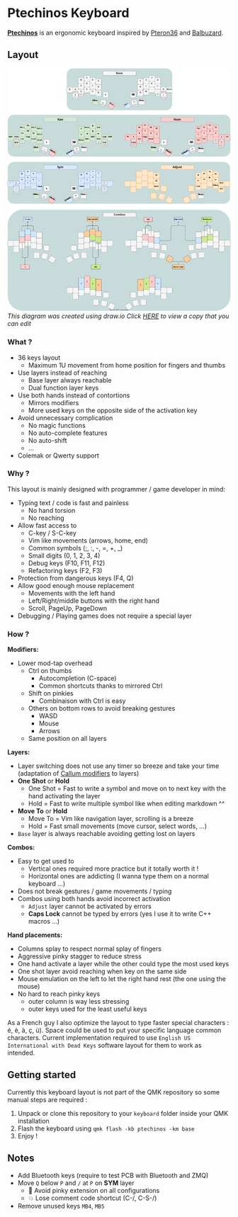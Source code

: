 # Ptechinos Keyboard

**[Ptechinos](https://github.com/JeremyBois/Ptechinos)** is an ergonomic keyboard inspired by [Pteron36](https://github.com/harshitgoel96/pteron36-split-keyboard) and [Balbuzard](https://github.com/brow/balbuzard).


## Layout

![Ptechinos layout](./layout.svg?sanitize=true)
*This diagram was created using draw.io*
*Click [HERE](https://viewer.diagrams.net/?tags=%7B%7D&highlight=0000ff&edit=_blank&layers=1&nav=1&title=Ptechinos.drawio#R7V1Zc9u4lv4t86CapUopgiC4PHpNZjpJ53bSndvz0qWFttUti25JTuL7ML99SImQRACkSAnEAemTW3XborVY%2FM75cPCdBQN69fjj7XL09PAhmcbzgetMfwzo9cB1CQ1J%2Bp%2Fsysv2ihcE2wv3y9k0f9L%2BwufZv%2BL8opNffZ5N41Xhieskma9nT8WLk2SxiCfrwrXRcpl8Lz7tLpkXP%2FVpdJ9%2ForO%2F8HkymsfS077OpuuH7dXQDfbX38Wz%2Bwf%2BycSPtr95HPEn52%2B8ehhNk%2B8Hl%2BjNgF4tk2S9%2Fenxx1U8z24evy%2Fb192W%2FHb3hy3jxbrOCz4lv%2F%2BIp%2B%2Fvf52w2bu%2Fvy5%2FjD8mQ8ry9%2Fk2mj%2FnXzn%2Fc9cv%2FB4sk%2BfFNM7ehgzo5feH2Tr%2B%2FDSaZL%2F9nqKeXntYP87zX98li3UOI3Gzx7P5%2FCqZJ8vNe9Gr8Pry%2BjK9vlovk79i%2FptFskhfcSl%2FJ%2F7nxct1%2FOPgUv4d38bJY7xevqRPyX87pDS%2F4S%2Fckkj0hm0vfd9DSJhHtxcfDvALHIc%2Fd5Rbzv3uI%2FY3N%2F0hv79N7rUX9exeB1HhTntEussBB%2BPwJruR09otDnt2iyVz9sNIZcuGb7Pf99tMfVd1m92WbvPfP%2F8cOD%2Btkuvx808P8eXN38n%2Fvh3K1PwP6S4fua%2Bj1dN2Vbyb%2FciwKNxoL398O3qczbPv%2FVu8nI4WI%2F60%2FFOIjMcdy%2F6XXi%2BCXEQnfZ6%2F%2BZe%2F38H17b%2FsFXxRdNIHGVyzdOm9mM%2FuF%2Bm1dfLUCk%2BRwJGwVTmQ1xawsvdcILCnAEuIZci6ErJfEdmTkGUCso4cwhlFlkrI3iCyJyEbFZGNgF02kID9jMBqcVkP2GXlvcA1IqvDZQkF9lkih8b%2Fi9DqiKB2whsYtHII9U%2BEVgsfh8B8TOQY6gqh1ULI0PseohKE%2FPk6uyNPo0X6m8l8tNp%2Bqv%2F3c6Z5X46TH%2FsHBSPgF7ObPFxtwE03yA7xnn5snrp%2FkX%2B%2F%2Be%2BNO0jDyAvKPzP9DtuPzX9%2FrpEtk%2FVoPUsyDAnTb3TlZlY0xzKjU9tZwRQ1GB3lqy5fKpisRJo1OjnA%2Bx355BRomS%2FwCadqMGjlVMmvCO0p0PqOZUIKz4ceQPvfCO1J0Hp2KSmuHN%2B9Q2S18DED5mPXk6D9H4RWCx9Dq2Quk6D9CaHVwcfgMpkrB8gfEVothBxBE7IcIH9AaLUQMrRMRuUAeYBCmSZKhhbKqBwjc9FqOvvGBavPL4%2F86ni5V7F24tbBUwuvPq6h%2BWUSWlGtK3mf7%2Fktyt5pkSwfR3Plm%2F28iIerh%2FRSmRzXlS8y7Pw3eJcVPFd%2FieMWpk89zchNUe13EhVNR3F4N6lBRZMwHt%2FVo5z0%2Fkxmi%2Fsv2YPrIdNDQp5Qf%2BbyGngwEpJ3c4bV%2BvB2EN4YUOuHNsr1hkJW3qNgi1xP5Y1mParb21R6S9Q2lRpBXNec9iBl979GYXKZqWwtynUqoG5uQkUj1JC1cYvk48sBkKsq0qdtmUGgCm8bLZylVqDNnA7ir5orvwkbK1n%2Byhc8kdA0mNMwLNbJBzwpCGZPxJMN6mL65%2FNqbczzqxaNu9ifKFGaBtHY0ZSaDah9qMhsvyXpsxf3QrB3uJTe50FL9vPqr3g9ecgfHIdS1XRSk6wPrjubf6WLumgqrQSbTAw2oVMHJJQrbDmLZnfkRKJ2Jrv7vr%2FIF16J0D%2BOvh0w9%2FZjDYcHVTsZFodTT2VpoTumG0trgbp3vblgJOGGqnY9PbHAx%2BdHe9bqu3ASq1eBccg8JpuI%2FiXBKNrj9U3wkFz9gz78GrPnxafxt%2BGDojdm45X6NnsapYXjDlmxDhmUFlwGx%2FZKkBXy5q0ziG4HkTfgC4EmEZudDK8ZEftxNp1mf4GW2jthF%2Bc6wDgrFKQcZ39weTW4uR1chpnKoxFw91go1yfAmViXDw14uXhzsLZWLLr2SeOYpbDmG1iWpdCYpKgR%2BdkRSVBfTFKYk4uVhEPO1gnJMZ2w7vaz9I0u5ofsUdxWNtx71BiSUV%2Fs4HabPR7ltjNJbSNeVi1b89E4nl8my2m8FCZsnK2M7K5rsFTie0VLJXI6TbWx4T0q%2Bi1VNUNJk4W9fZ41Fy5as6UyO9BiYyUWU25jOmzJFWyJyqxn1pbkXbI2W%2Fr8MLsr56t%2BWRMMMwnWtGvTA7MmuS3v%2FdV6Oe8b2s25Q%2Bzo0xFBif1xikldZtGXhXdEX0R%2FqAt%2BRgMw%2BJXquizR%2FHL2JulVFpHuggJbWuhkLeYLInsSsuJkOOi%2BV7mqX6uE%2BoqQFX0Wus1KIWe8RWi1OC14hYO80v6G0GrxWuheHKKoYkJotXgteAedrNr9jNCeAu1uJLUt8bGrkD0QWi3QQodRVPbaNwitFmih11pXlqs%2BIbSnQBsI1ULgXa9ueVajbi6X6srllr3RL1tp9JxsLhpnHeMURylAGydVGWfvZBczMwJF5jE5TladAynvt8d8qu3Z%2BYDalk8tb5zGmqTXbKl%2BZFtNUnm97tkW9kuViaExaac9k0VJX64W4d3b2f3Nb%2FPLtzfh6v3n6U%2BKg6g%2BXHpaAyQNrTpHAqRd446ZKHcodmwwx1wkpARRjnIvvozGiGIlim5oGYpyOPv13R96xc0eoihMAfOoOalLiWJl9xTha%2Bskmca1Fmq3ai5%2B%2Bo7uwWq9fdMWBIwemo0wGdBzgZ1fEdMdmk2GdjAIcWVuyAYBMBsozs5okw2ukA20sIFikpJRs5HTJb8upgmi2Cyg84BRlCdgXD3Lk4sQxCoGZwSYweWyzavk6QVRbESo4HsrVR9fNqvSz9ZinVieng5qA0tJJ9MALuGLI18sPXPVXmpsZfnjXfrW6KJVKLqOgCL0vrkim1eIZE3ue%2B1yZh2oewLq0Nveiqxb3XHFB5OH%2FcEFGZTNmkC7aMDpoQtsFwo9pBUNxO8blBKxQ0sgFeeH1tY9mA26x%2BlDyWw1FXE1gJY9FF3Nv1zHq78wlGtC3syFDshl4ePDJUEQm9A2uO6hOKb1w6WLIDYhVHDZQ3G2Y6GoLV8lC2M8Wy%2BHfk3DPcXBzIxXJINZRGWiEad7nr8aExFx4NVY0XuDha04bG%2BTaykWIzL%2BGKoYUXGoKU7b60Zha4qdYEy8FwjMmOQAFttDujJuTzYnzg1Q5qRoJfv67o9fcENUCSMROgLB00yKQ1pTGH9FGKthFCrewXO%2BqmMuxXrJ9IcLxLWZe0InCxQHSabueY0wNnPPENo95ZzPp9FqjTUZzdwRXASmijGzmJBp7I%2FgGRkqb6xvFlNEsVLMF6Rb%2BNBVsaFtJc7pX02ECCV0mKM41%2FbDJUV%2FbAIi%2BOLoyTXFV2tsuz122p1lKVJP1nU%2BXDIEsRJEseIEHERZ1blKHrsKopl5TpInQrdLeeXFCijY257%2FobywwBa9XnFIPaa90VKzOFKwVOist1deIH22hVk2z6mFGopblv3PGtqDznozeVNya0s0uzsw9UggtDs%2B1Uw0u2t2sSWaZfKWBCGshJC5tkEob0hufcSwEkO%2FiCG43srk%2FchtgBhWYeg7AobQ%2FaVM3gWgGzZzQ2itnMnhMXphMy%2BE7utjVs8zshRFKaaB1ueYzfOMbAVRYFPwpBWzep6RpSiKhAq%2BveCEfsbYjBqiklfVde8MLmhbszbEE7z1zN6o0W1TNLuyXjIz%2BZmACBXwoaxTmjU6hbTEm92QOdQgRgEphmLQhdN8PSqAiBhWYUgcIoAIrUz4CnXJRRCrQWQCiNDShC%2FLS0imzcgUuszdl9Ul5NKGXAotL%2FmyvIRU2pBKofUlX9aXbgl6YiMyBe9R8GV56ZagKzajU3B9yZf1pYF7hSg2IlRwfSko15cOytE%2Bvzy2NC7qQAAaUrGQ6HQFaDqKw7sa%2BPuTMB7f1cN%2FlX6r2eL%2BS%2Fbgesj0WEQYBgWD8B0f2CAU89PNCo7h7SC8MSA4Dm1UHA2FBLxSzRbFMZB1jo%2BjbzrR1sgtvMq%2FvK5fYB0gbvHFlFQgV2qbRbl8lsN2IqHG2MHg7MF6E%2BfKPF4D0AEVgIaeRBf0fPYgOOKRaxvisrjy8fn8vqwDAtcYHe52B%2BX7ATsYPBAYHD46xBGTtrZHwI6YZH5xHwPeaxNomDBZdgijPRMm3Qo76GzfFnMFW4JutQlwwGR3B0xK1gTdrxrKktv7q%2FVy3je0m3OHWA2mI4ISaqt8nmgAQ1%2FW1xB9Ef2hLvgj4ZwGePhdCf7b8OxtUq%2BTJj4f3GJLUVaoKMqKEMNKDIXOW%2FDqyFCWItENm7khdD1PKIuM6IXNvBC6rC60e3qsrTAKngheChKqVEFEsL4jgpdkhYqSLFumVFqKIXEiy5oFQlmmQgwbYggd1ESyOPRGK4YasmaWYwi%2BHEayxKP3KOv%2B%2BSGhltVFRgqdBkE8AqJYaA4OoizUZG%2FYURTNNCPLrgg9jSLCabHdzeWm5uQXzQk6%2FRadPy62rC5AW4GB7SUsvSw7SANJwVSha1ii1zMvtn%2FWJBFf4AJbk0Klu3IHl7b0orfRs6MByCEVAqKQvwdYQKQobQts6byzFUU3sg1FRVGZh754BEWhfzJgwAXRxJEFu4E1squ1MArNzIEH7IzEUbQ9XtHBBTpkQ4eMwB1SVu42SNpS3mEtkqJPhuA%2BKct3%2F4cgNotyfHAQZfVuiCA24tSQgnOqQjPLQx2EsS6hgu84iFOuJ%2BEw2Z4Mkx0KImbkADf9E0dVHWbLMTeWkgcRzt0MfOACMeIo%2BylHj9kX3v4%2FIlqFqOsIiDLgKhXiyALUfyGGlRgK3UTwsgVRqE9U7xnxvUNR5NbQgeZWUiI%2B2XL6jaVASpQaQVMq7y4UgLy0pS%2FFViBFXuUt0nBAKirHMtpwpvFoimA2olfoVj9ClAVku90pglmfYkPoHgdCVOVbiGIjfg2hT0QgpFyJgh87axf%2BLQ0WKxhERME3MuWDxXDsbF%2FGzhJeGGGNNklkVSsF7%2Fz%2B44rxgZUlkWUmUKPutvZwJWfzrxRn0eRa4R8iEhD8HlxWw1qeQHzGMtOVCcQp17mW4ewqFLO2ZhD7JyPceCLtScS%2Bq53WAXUoxJgMeKQ4cRWqWp%2BGEINDvssg2AO5Qn%2BTtxWbwcRtbys07io6M6546BWH7cFvK1xVByjOK8Z5xUPXK0agoS8rW0bbc4jbYp%2BrPROLe9nsNXRDwZoiWWEzbE3lba7YNW37zGLZnjzgEdjElRVbnFvb1tRiqYiPBtDwy%2Foswt%2Fa2GJCqW34q8r%2FbBmIY2nabSgOxIHvVnRllXPA8%2FUIYxmMQgN44EPrHFQhYmYFY1hn1NAhwbsVqUKkxKKUhg4ZOuAOKQuP%2F44gNvJF%2BC43qhQL9%2FUFWPvX3DMVI5QMg6pQ1agtMwAthdEVcnnwvSpUVrP%2BDTFshCF4cTyVFaQ%2FEMMmGMJX31JFmR67QRSrUKSugCJ49S2t6OVcjFfYzHkUUrHHAR5ShbDDOjsTzkyrvOSYPjSKnkLXwaRdR5LAlKdcd3sf4EnHxFOIS1j9gqaaleoJzAc86ZjwI61w1HH3rEkiPn4QEZw1KZW89gLcBh08jSs1RXO5i311Meg0iMaOptDIE3ee4AGup6yOQ0hrQ8qs24Z6yhI1hLQ%2BpOKUKHCd1lP29SKk9U%2BGFGeaQJ%2B%2BQzxlZy5CerqXgivxnmH9r3eQSl4KPrDGU%2Bh%2FCOk54RG4GMiUYiBCejLxwqfPmFKQQ0hPJl74TQxTSA37fnK9oxh7B2cU2Dbmlilkhu1wmIubVjrG%2BwcqcYht21KmUBq2qGoezdhDMJltG1J2whT7%2BDH5c6bIYu2ZOmpr9FOvzUMkcPhZukwhV%2BQEfsEhHi%2BzD9mnGdObEgk%2FIehNCB5c0WAKRSM7bsIfXPq4bJ%2FI9OCiBlOKGlqOak5vYtzSEJgTa6a6YSUS4YNP9%2FUNyyS9g1Sic3idxEedRDOZwwslvuHU4BnD9zhER8pVd4CZKToOqAAp%2BLg132xq8JzhenZCGolJB3BIAyyzOVOhFs%2ByABe%2FgvJJULlesp6thTD67fzl6SENkJ3pc6anjJajFMHNKbrL7Oqvi9kkmWY%2F7Yxj3yZ7IKr46mcs46fldl7BKr3Ro015p%2BJpq5fH8SZMdzYfNR9lt2z0vM4ezBbreLGarfnYA8XrDzp3eWnl%2FuI83hTD758ia0aLZDh7HN3Hw%2B3Xj7NvXiEg%2BYfqglTBjJJSbQcSGxfBcwIBFjVp5kRwvShQRC57V9Z7OGX%2F4BSLg8FF3wALmvR6KLwEEMja3z%2B%2Bx0utMPZOypE8E1yd43%2BQIh1zjcJ83THrtm0pQoU%2Bl6OK%2BfSGYILHQqErgXkdj5%2FvkWobAQm%2FZIZyKdrNL5%2B%2FII6VOBJRVgVXykPDGlwPMRWzlPCYyiKcNa5ZY9qGJa5psCb%2FU%2FJ7eovf3%2F86YbN3f39d%2Fhh%2FTIb2piVBDhPSNzeQCnMDiUvN7VyUUMtBEUKt52iDyDqoA3mQeTy9j%2FlNT5brh%2BQ%2BWYzmN%2Furwu3%2B8%2FnxKccyu337l7xPNkcsbZ4Tr9cv%2BZNGz%2BukaB7xj9n6n9nL37D80e%2F5m2U%2FX%2F84fPDCHyzS73%2Fwouzh7%2Fz9sgf7l20e8det1qPl%2BmK53MC9O%2BgivXY7y25d%2Foopf8YmNzKbbC%2FmTyH8JfkXotvfHjxaJc%2FLSfwpXs5SmOLl5%2B2JU%2Fm7p6%2B8j9eKX%2B5t92tuDqTK8LYfUgFublvbz6syAn4CbYZ8pSEv4%2FloPfsWF%2F4OlVFuXprew9HLwROektlivTp450%2FZhUP%2FEKmQz1S9LXsFET1KeEX6w%2Fav2LvI7uuc7jX9HbExmcTs7k7FodSnEZ3qIkImwuabOw63hAjlzEc3iLBzhHYqc59OhB4wEap4y3kTOhFzaf7%2FTPAHIrxnfo%2B3byPYugZG62%2FpiylGIyKjMeDQrs8TZiYT9Ra83UXKNXhmuxJSe4sxyhA6sjHb4WVqAyZ5aQTspfZOmOndXjsAhtreQo2uQy0RtWL8rFGo7Z1I03WoRQIHV9B4A1GbWIvHbGrGvuqAx0OrKMO%2BRhJFB%2FZR8YR1Qvl7gEGPOZF23HzX07wL0wJzB2SplQFeKdI5eQh18qPyEMmxPa4P8fkbwEK5S0T%2FOKKTu5JDmZDJ%2BX3tAD%2Bm%2B9Uosm6%2FSiIRNnCZnBdaIQ%2F2kAdrJwz18%2BB5gZi9CbluEI1LRaKBVq9JfzMSNfZdZeF3G7H17iwKMKjtzVScu42qYxwtQi2GD%2BAJDNKZDMZkGo%2FDcQeIGjqBQTCDYUgE2UVdYFBjBsPQPg88gUEwg2GIwF0PWMV2zSYwhtR5rfFYIEBPPXMjj0rq3cxCb2PyyhDDC%2BcEwievXFmcvUoex8lKQnx%2FH7NbdAT%2FKjSFUWYqNE7bKu%2Ft5HykqNB4RRzF1G%2FlmY60NagMyFsVokbl6Z7VWG8dXJv80Z57StQMLYq4BvSvA2puYU2uS8ywa%2FL%2BrCF7oDesh50xLbRbsfeQz%2B7Yxd6%2BubkFaqjN6mHnTBHtFtTECWyD2oBOdkDobeyyOsLo%2FDx1e7ZZvHqpc0nzziW%2FzfeWUeguW2VzWdED6naTNW7YJVIfp6UNu%2FYWCHSkv40EtnXsUnsrBLodOw2J1IYPXX5LsUSgre2v6NfgNQLU3hqBblf%2ByH4NXvpDsXigLQ6X%2FBo6pUyxesDUeg1eKeKGOFbK8p1yqeEd3%2FHmtSHdaZeR2iiOtssElS9oaZPanZobS6vYxSwe%2BB6Vv7H9kNpa7ypCCr494eVa9kPasTBGhho6iuGJBIRaM9RU7F8Fn%2BLg2SsQdxxqqYodHOrXpxubGdAhezX0xCViupTGAqzNuLVw2BJhDLphwXApzeuBmrj2YV2xU85PHW2GtKY9FE%2FFatlDPc6m040sJpmhDlB9AVSvZh9h2BqoVN4r%2FwcMjnqnV7aKo%2BuIOAb1nLNFHHGDbIqII2giprhDbglrkZ8ZeCxtcQ1Vt7GWOBw%2BwFLlatk13GqsL9nQ6mrMAhFJp16XX4ursSJUDoCQ1JtjaBVJn1gXHytySf%2BJ8fExHMXuLvj4GBNILa2jMvuG9di3xSFmGB%2B3g7XEz%2FDxMaaQ2sJa5HD4%2BNgzXKrzalp0pekLjPcywU0nNFvD83p6dJmsZ0Gv10yRGw6gsgnd2S3tELFnt8QUmV8GhGSHFAw5sQuuYDBM7LakO4peCx9DM%2BwHaglrya%2FB98asIoa%2BxyR%2BnY2R2OcPv%2Bz6ZoPl1%2BPAEtbwZO2jkNkO1oG0CQYXPHwUMlvCWhKt4bF%2BfUKmmQJp2a%2FBC3h8s2MmbRwAbKo4Xmgp9aH78YlvoDgeB39vMAwjAXw%2FggbfgKqCo7%2Bz3zI%2B0Gbv%2BdDnePhGZlG%2B5oHSTPJ46GMedr3wOFG6XbJ3%2Bb7YIugNpKtx9mwW5fnWLfSB2YVe5zp%2FF%2FubMkMJ%2B2kQjR1Hwt7QLk6I5CMHHGKzo6W1BvIc4yOB%2FA5xQ%2B2twvIdUWgKD8yu3lrj9aZ%2BbAbjSIjLI%2BjJMiSQl%2BkUpLjXobiz%2BVe5Vh%2Ba1mo71ex9fLfmf%2FX2ypfNTLgh02Qbov870MkWnrLrXvRup%2Ff7QpQeOcCHBBCekO9gkG4nxIEvLuIuLMSuo1TbNxMLUhpbpL%2BZ5HycXv77Ocl%2BMU5%2B7B8U0OcXM3SGqw2KF%2BkTiPv0Y%2FPU%2FYv8bT3FjTuInMEF5Z%2BZfontx%2Fon1Vs02ga45raAsEL%2FMCqGFSyEPn3EkXX%2Bzy%2BP7e4ITod7OorDuxo7An8SxuO7emTSSowQFqcd%2BQ70zF1HudPXzS5eBbuEt4PwxgC7vOJsAnGLZmcBvcjqg827Fhdu16KXf4hQ0slqdra2aAlKjWJDBtPZN04EH0ffDiji4Bdt7l%2FOWI9YHE49lXGE7piepkC3Yg%2FSSZYWGIQy7yAZxPNj%2BwahMUK5CyexerszDpnHTtrutGMRQoE%2FfIhCZBXj%2FdV6OZeQLt7AI7jXXxs4%2BE7FIjDKgZmkNz5eKhDb1XTPR%2BN4fpksp%2FGSv1E%2B%2BV9YLvZlKBUxRnHv1MJOxCfy%2Fld1jjU%2FFKYF%2BGWJA%2BEX4R%2Fqwn83xcce%2FOVQ8WY1GT3JwWL6FdcCyqUNGGUNHPWRVBlY8dR7He64ew1PDjuBnFXyFYC0d7A8MZBVsqzU18w2zQtpEesUxDfQJxCT7hww0i20mWsh2q6BjNGJaHf7HD3mC2gTn8GjbW8zVrfR9h0RbWaBb7uIthnfdh143%2BaNGmccpmf56XnCMXcHh%2BBVBt9Hj6pz3dqns%2FMOR%2BCz6nyXcnure1qd7x17STvn1e1uroUs1OrESn1FKNLaElmwtry%2B83GgdgmBBWjjCTktoS1FEh58JIGH5JhicisUALN9ATYWZRhqCREnGVISwqOP2m5LjQOBK0RtAYVHu7%2FaLmxLH3GICLcFcp%2FisCyEWw%2FcTIQbXu%2BjjEpoNlWA%2Fnx%2BfDrQVM4RhA7loJ04pFcQEit1NpLQxXK5MYw8y765djvLbiUXkfgzNoWus8n2Yv4UMigqS3Qg6U4bOelTvJylsMXLz9uanPzdtwqS4pflQsL17jdfc8MhVUZ6XM3iXYjH1Sw%2BXBFYzYrEo41c6h16w%2FEX8GMBy14QSu5afEFL0pfFh9ydK8Dv6ifK1bE2gqg0aIamWZfPYrODZg3o7p2gVV3k6dYlT94aCEyexKHV3KZ4hXhUhiE2dK1lw1aH6uvr6pA2GVbkHSOkw%2F7SYf3MqC10KOkuttJhZ%2FKi1tKhFNVbkBilmBg1JKi6DH4vQDExaizWsSAzSjEzaorLbUiN8tYoO0Lbw8D2REF1H8weFVTdzoS67QuqQSuh7XGV0uOtsfw98ruxfdneupsGyWHkibWANB8rVqGgHnlJW2Fyl8cW6jzRTd%2FYwkgwM%2BoRcKqlHZ5c2K3ZIBEVps%2FaUIbC%2FyacNd4a7JLXW5BK8QwUKOC08WyOoWch%2BIazo6%2FmeOyAimWmvguPtmsU7ddzQHYkDgywAe3o%2FGY0fTtn%2FjPunE3vnL2ciPqzc3aizuycPQMJprZGBecb5%2FKtMsioYDEDYcPG2bM339TtJm%2Ffs3CAg4f5ppZas8RRPDa0a%2Fjn5x8M1dIcximuFKcIodzJhTdl4Q4Ji9FUHm%2FtQ6m6EVmD4AdsVoCqs18wXYe%2BCajH%2FCByslpqYVJbSSgkv68oGpAo4C7B3yuH5NywKv2ozswz8LqTA7Z0noForxZUMVK%2BgejNhhV7Z07asAZ12d2S3pmwae%2BM9AJLe2c8A3nfXvfOSBGtDb0zHrabm1pULSiX8%2Frbbm7ZbtWGWlhmIJn7SrvNxdy9DVIUs7e5tW9wW7BBcnkU2EO4oUufJbgtWLpZZ7qTugY3Eft1bah0Z%2FZmkboOt9S2ZAPcry%2BNZGbGm8K7LRjfyWTJ%2BuLpKb3wfvS8mDxIUJ9xrsouda%2FzXJWijZyPkitO4lOdsRIwGaL2zlhhyq2yeAja1ehplcGWTP6qeRiabUfk6IYydN3jUJo9LseX98EX0z%2BfV%2BuNw72kd%2FC1%2BVtIBH%2FzHBkkfkSpIZDk3evlaPLXanNbdDoR7523GR%2FiEEFPSr1IsWqZpUSeP6%2BmxC%2BjcftUuMuk2oyiL4OoKgQ2S4aBch8pgmjVCdSdNCYN9rNvx6miaU6chswnkO68LcOF%2BG8qCqJsT6cfJs1PLXwvNbzjKfTAUHX4fhDuXmELi29SUsekeCtpiDcT%2Fh5NlebyH80%2FqfxvE8OsE17hmyih4kdOo1ejV5%2Fh1WIlS11XlN%2BKRFIVDa1FEI29Wvqk%2Fnh1KKtM17F8anPfN1OuJ7UIwcdRkRWjwU8ko86xrhTw392FYaWhl9rd0ZJFfg73cWLm%2Fglcseiy4oHjR%2FnMDasJsCU641nZzgUp6GYtuBnfGnfHzSLb3Oziz6c%2F5v%2Baflz5739hv316DD9Nvwxlje9ytJIV2D7NenE2%2FxRBy76y6DAhutp6wfv4bs3%2F6u2VLxsOGTI96k8UFscCMa7HG8haKi2jXDh8UgqA89kiHvK%2FbCMBvtk2A0gK4F7hexKvbSS%2F4%2BqiXyYuFnXMkvf5fvBHLpLl42i%2BeakjfEhQ8iEfkpQz8g8aLxXfqo6c2Z2vO%2BzcNxPf7F0ynx75EkocFV9LMtiiEZ%2FNmqWjktwjBFlSwbELIwRuDN0xPW1KUivkNyTCDHDGJSoo9lPWY%2FWZ%2FcQ3%2Bzn9PquH9FLXvR%2F5C4K%2FpGkkmglsHDKPOfYQmJC68x0flr%2BUTdLIXx30fuQv5C8D%2FFWcNRFRWTE3yl%2FK7mPkrw56P%2FIX8lfr%2FBXwYkVb4i9lnz3yVwe9H%2FkLgr%2B0nQORE9ix9qVJGI%2FvAAksDAO7CKy8HwYJrFvujwSGBGaCwOziL16DdwaBIX3Z8EWQvpC%2BTGwg7dK%2FiHK6T5%2FjLyy%2FQPqzhv5eXflFUT6LHApMf3JdItIf0l8XvhnSX9fozxeSB%2BDFZwRrb5H9kP2Q%2FUyw32701Qt%2FDB37aai9dXvPfuhMW%2BHo5ON%2BZWcqG12owclYYJuTKSdQopOhk3XXyaxroeO94ehk6GR9cTIitCnDb5Y1lAqjk6GT2eRk4koGr8drqGdFJ0Mns8nJiJjzb8%2FJ0ofLJDOb3e%2FepoA9fEimcfaM%2Fwc%3D) to view a copy that you can edit*


### What ?

  - 36 keys layout
    - Maximum 1U movement from home position for fingers and thumbs
  - Use layers instead of reaching
    - Base layer always reachable
    - Dual function layer keys
  - Use both hands instead of contortions
    - Mirrors modifiers
    - More used keys on the opposite side of the activation key
  - Avoid unnecessary complication
    - No magic functions
    - No auto-complete features
    - No auto-shift
    - ...
  - Colemak or Qwerty support


### Why ?

This layout is mainly designed with programmer / game developer in mind:

  - Typing text / code is fast and painless
    - No hand torsion
    - No reaching
  - Allow fast access to
    - C-key / S-C-key
    - Vim like movements (arrows, home, end)
    - Common symbols (;, :, -, =, +, _)
    - Small digits (0, 1, 2, 3, 4)
    - Debug keys (F10, F11, F12)
    - Refactoring keys (F2, F3)
  - Protection from dangerous keys (F4, Q)
  - Allow good enough mouse replacement
    - Movements with the left hand
    - Left/Right/middle buttons with the right hand
    - Scroll, PageUp, PageDown
  - Debugging / Playing games does not require a special layer


### How ?
**Modifiers:**
  - Lower mod-tap overhead
    - Ctrl on thumbs
      - Autocompletion (C-space)
      - Common shortcuts thanks to mirrored Ctrl
    - Shift on pinkies
      - Combinaison with Ctrl is easy
    - Others on bottom rows to avoid breaking gestures
      - WASD
      - Mouse
      - Arrows
    - Same position on all layers


**Layers:**
  - Layer switching does not use any timer so breeze and take your time (adaptation of [Callum modifiers](https://github.com/callum-oakley/qmk_firmware/tree/master/users/callum) to layers)
  - **One Shot** or **Hold**
    - One Shot = Fast to write a symbol and move on to next key with the hand activating the layer
    - Hold = Fast to write multiple symbol like when editing markdown ^^
  - **Move To** or **Hold**
    - Move To = Vim like navigation layer, scrolling is a breeze
    - Hold = Fast small movements (move cursor, select words, ...)
  - `Base` layer is always reachable avoiding getting lost on layers


**Combos:**
  - Easy to get used to
    - Vertical ones required more practice but it totally worth it !
    - Horizontal ones are addicting (I wanna type them on a normal keyboard ...)
  - Does not break gestures / game movements / typing
  - Combos using both hands avoid incorrect activation
    - `Adjust` layer cannot be activated by errors
    - **Caps Lock** cannot be typed by errors (yes I use it to write C++ macros ...)


**Hand placements:**
  - Columns splay to respect normal splay of fingers
  - Aggressive pinky stagger to reduce stress
  - One hand activate a layer while the other could type the most used keys
  - One shot layer avoid reaching when key on the same side
  - Mouse emulation on the left to let the right hand rest (the one using the mouse)
  - No hard to reach pinky keys
    - outer column is way less stressing
    - outer keys used for the least useful keys


As a French guy I also optimize the layout to type faster special characters : é, è, à, ç, ù). Space could be used to put your specific language common characters. Current implementation required to use `English US International with Dead Keys` software layout for them to work as intended.



## Getting started
Currently this keyboard layout is not part of the QMK repository so some manual steps are required :

  1. Unpack or clone this repository to your `keyboard` folder inside your QMK installation
  2. Flash the keyboard using `qmk flash -kb ptechinos -km base`
  3. Enjoy !


## Notes

  - Add Bluetooth keys (require to test PCB with Bluetooth and ZMQ)
  - Move `Q` below `P` and `/` at `P` on **SYM** layer
    - 💚 Avoid pinky extension on all configurations
    - 💥 Lose comment code shortcut (C-/, C-S-/)
  - Remove unused keys `MB4`, `MB5`
